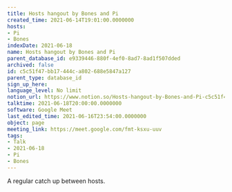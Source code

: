 ```yaml
---
title: Hosts hangout by Bones and Pi
created_time: 2021-06-14T19:01:00.0000000
hosts:
- Pi
- Bones
indexDate: 2021-06-18
name: Hosts hangout by Bones and Pi
parent_database_id: e9339446-880f-4ef0-8ad7-8ad1f507dded
archived: false
id: c5c51f47-bb17-444c-a802-688e5847a127
parent_type: database_id
sign_up_here: 
language_level: No limit
notion_url: https://www.notion.so/Hosts-hangout-by-Bones-and-Pi-c5c51f47bb17444ca802688e5847a127
talktime: 2021-06-18T20:00:00.0000000
software: Google Meet
last_edited_time: 2021-06-16T23:54:00.0000000
object: page
meeting_link: https://meet.google.com/fmt-ksxu-uuv
tags:
- Talk
- 2021-06-18
- Pi
- Bones
---
```


A regular catch up between hosts.


